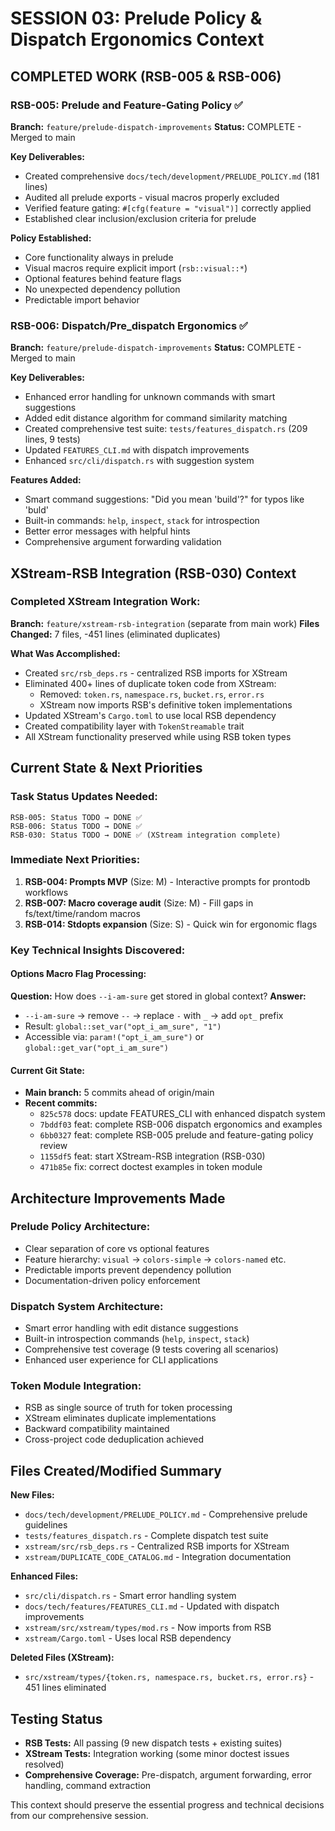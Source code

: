 # SESSION 03: Prelude Policy & Dispatch Ergonomics Context

## COMPLETED WORK (RSB-005 & RSB-006)

### RSB-005: Prelude and Feature-Gating Policy ✅
**Branch:** `feature/prelude-dispatch-improvements`
**Status:** COMPLETE - Merged to main

**Key Deliverables:**
- Created comprehensive `docs/tech/development/PRELUDE_POLICY.md` (181 lines)
- Audited all prelude exports - visual macros properly excluded
- Verified feature gating: `#[cfg(feature = "visual")]` correctly applied
- Established clear inclusion/exclusion criteria for prelude

**Policy Established:**
- Core functionality always in prelude
- Visual macros require explicit import (`rsb::visual::*`)
- Optional features behind feature flags
- No unexpected dependency pollution
- Predictable import behavior

### RSB-006: Dispatch/Pre_dispatch Ergonomics ✅
**Branch:** `feature/prelude-dispatch-improvements`
**Status:** COMPLETE - Merged to main

**Key Deliverables:**
- Enhanced error handling for unknown commands with smart suggestions
- Added edit distance algorithm for command similarity matching
- Created comprehensive test suite: `tests/features_dispatch.rs` (209 lines, 9 tests)
- Updated `FEATURES_CLI.md` with dispatch improvements
- Enhanced `src/cli/dispatch.rs` with suggestion system

**Features Added:**
- Smart command suggestions: "Did you mean 'build'?" for typos like 'buld'
- Built-in commands: `help`, `inspect`, `stack` for introspection
- Better error messages with helpful hints
- Comprehensive argument forwarding validation

## XStream-RSB Integration (RSB-030) Context

### Completed XStream Integration Work:
**Branch:** `feature/xstream-rsb-integration` (separate from main work)
**Files Changed:** 7 files, -451 lines (eliminated duplicates)

**What Was Accomplished:**
- Created `src/rsb_deps.rs` - centralized RSB imports for XStream
- Eliminated 400+ lines of duplicate token code from XStream:
  - Removed: `token.rs`, `namespace.rs`, `bucket.rs`, `error.rs`
  - XStream now imports RSB's definitive token implementations
- Updated XStream's `Cargo.toml` to use local RSB dependency
- Created compatibility layer with `TokenStreamable` trait
- All XStream functionality preserved while using RSB token types

## Current State & Next Priorities

### Task Status Updates Needed:
```
RSB-005: Status TODO → DONE ✅
RSB-006: Status TODO → DONE ✅
RSB-030: Status TODO → DONE ✅ (XStream integration complete)
```

### Immediate Next Priorities:
1. **RSB-004: Prompts MVP** (Size: M) - Interactive prompts for prontodb workflows
2. **RSB-007: Macro coverage audit** (Size: M) - Fill gaps in fs/text/time/random macros
3. **RSB-014: Stdopts expansion** (Size: S) - Quick win for ergonomic flags

### Key Technical Insights Discovered:

#### Options Macro Flag Processing:
**Question:** How does `--i-am-sure` get stored in global context?
**Answer:**
- `--i-am-sure` → remove `--` → replace `-` with `_` → add `opt_` prefix
- Result: `global::set_var("opt_i_am_sure", "1")`
- Accessible via: `param!("opt_i_am_sure")` or `global::get_var("opt_i_am_sure")`

#### Current Git State:
- **Main branch:** 5 commits ahead of origin/main
- **Recent commits:**
  - `825c578` docs: update FEATURES_CLI with enhanced dispatch system
  - `7bddf03` feat: complete RSB-006 dispatch ergonomics and examples
  - `6bb0327` feat: complete RSB-005 prelude and feature-gating policy review
  - `1155df5` feat: start XStream-RSB integration (RSB-030)
  - `471b85e` fix: correct doctest examples in token module

## Architecture Improvements Made

### Prelude Policy Architecture:
- Clear separation of core vs optional features
- Feature hierarchy: `visual` → `colors-simple` → `colors-named` etc.
- Predictable imports prevent dependency pollution
- Documentation-driven policy enforcement

### Dispatch System Architecture:
- Smart error handling with edit distance suggestions
- Built-in introspection commands (`help`, `inspect`, `stack`)
- Comprehensive test coverage (9 tests covering all scenarios)
- Enhanced user experience for CLI applications

### Token Module Integration:
- RSB as single source of truth for token processing
- XStream eliminates duplicate implementations
- Backward compatibility maintained
- Cross-project code deduplication achieved

## Files Created/Modified Summary

**New Files:**
- `docs/tech/development/PRELUDE_POLICY.md` - Comprehensive prelude guidelines
- `tests/features_dispatch.rs` - Complete dispatch test suite
- `xstream/src/rsb_deps.rs` - Centralized RSB imports for XStream
- `xstream/DUPLICATE_CODE_CATALOG.md` - Integration documentation

**Enhanced Files:**
- `src/cli/dispatch.rs` - Smart error handling system
- `docs/tech/features/FEATURES_CLI.md` - Updated with dispatch improvements
- `xstream/src/xstream/types/mod.rs` - Now imports from RSB
- `xstream/Cargo.toml` - Uses local RSB dependency

**Deleted Files (XStream):**
- `src/xstream/types/{token.rs, namespace.rs, bucket.rs, error.rs}` - 451 lines eliminated

## Testing Status
- **RSB Tests:** All passing (9 new dispatch tests + existing suites)
- **XStream Tests:** Integration working (some minor doctest issues resolved)
- **Comprehensive Coverage:** Pre-dispatch, argument forwarding, error handling, command extraction

This context should preserve the essential progress and technical decisions from our comprehensive session.